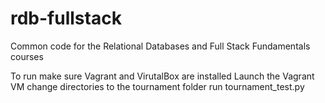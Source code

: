 rdb-fullstack
=============

Common code for the Relational Databases and Full Stack Fundamentals courses

To run make sure Vagrant and VirutalBox are installed
Launch the Vagrant VM
change directories to the tournament folder
run tournament_test.py